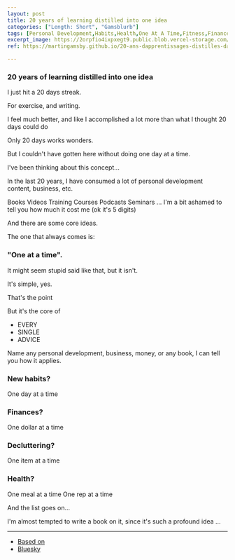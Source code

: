 ```yaml
---
layout: post
title: 20 years of learning distilled into one idea
categories: ["Length: Short", "Gamsblurb"]
tags: [Personal Development,Habits,Health,One At A Time,Fitness,Finances,Decluttering,Motivation,Life Hacks,Gamsblurb]
excerpt_image: https://2orpfio4ixpxegt9.public.blob.vercel-storage.com/blogPost/cm15atbsr015gjq0c25zedz89/preview-image-cc6Rmpn2053xuuP3G8Vy6cpnz1zJpb.jfif
ref: https://martingamsby.github.io/20-ans-dapprentissages-distilles-dans-une-idee

---
```


### **20 years of learning distilled into one idea**

I just hit a 20 days streak.

For exercise, and writing.

I feel much better, and like I accomplished a lot more than what I thought 20 days could do

Only 20 days works wonders.

But I couldn't have gotten here without doing one day at a time.

I've been thinking about this concept...

In the last 20 years, I have consumed a lot of personal development content, business, etc.

Books
Videos
Training
Courses
Podcasts
Seminars
...
I'm a bit ashamed to tell you how much it cost me (ok it's 5 digits)

And there are some core ideas.

The one that always comes is: 

### "One at a time".

It might seem stupid said like that, but it isn't.

It's simple, yes.

That's the point

But it's the core of

- EVERY
- SINGLE
- ADVICE

Name any personal development, business, money, or any book, I can tell you how it applies.

### New habits?
One day at a time

### Finances?
One dollar at a time

### Decluttering?
One item at a time

### Health?
One meal at a time
One rep at a time

And the list goes on...

I'm almost tempted to write a book on it, since it's such a profound idea ...

---

- [Based on](https://martingamsby.github.io/en/an-idea-you-can-apply-to-everything-from-20-years-of-learning)
- [Bluesky](https://bsky.app/profile/martingamsby.bsky.social/post/3laby27pkj22k)

